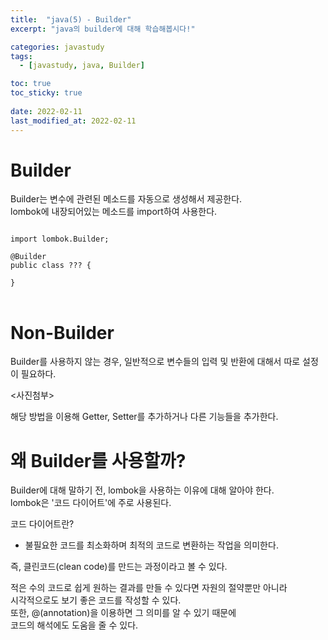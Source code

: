 ```yaml
---
title:  "java(5) - Builder"
excerpt: "java의 builder에 대해 학습해봅시다!"

categories: javastudy
tags:
  - [javastudy, java, Builder]

toc: true
toc_sticky: true
 
date: 2022-02-11
last_modified_at: 2022-02-11
---
```

# Builder
  
Builder는 변수에 관련된 메소드를 자동으로 생성해서 제공한다.  
lombok에 내장되어있는 메소드를 import하여 사용한다.    
<pre>
<code>
import lombok.Builder;

@Builder
public class ??? {

}
</code>
</pre>

# Non-Builder
  
Builder를 사용하지 않는 경우, 일반적으로 변수들의 입력 및 반환에 대해서 따로 설정이 필요하다. 

<사진첨부>

해당 방법을 이용해 Getter, Setter를 추가하거나 다른 기능들을 추가한다.  
  
# 왜 Builder를 사용할까?
  
Builder에 대해 말하기 전, lombok을 사용하는 이유에 대해 알아야 한다.  
lombok은 '코드 다이어트'에 주로 사용된다.  

코드 다이어트란?  
 - 불필요한 코드를 최소화하며 최적의 코드로 변환하는 작업을 의미한다.  
  
즉, 클린코드(clean code)를 만드는 과정이라고 볼 수 있다.  
  
적은 수의 코드로 쉽게 원하는 결과를 만들 수 있다면 자원의 절약뿐만 아니라  
시각적으로도 보기 좋은 코드를 작성할 수 있다.  
또한, @(annotation)을 이용하면 그 의미를 알 수 있기 때문에  
코드의 해석에도 도움을 줄 수 있다.  
  